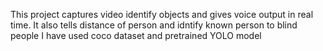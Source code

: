 This project captures video identify objects and gives voice output in real time. It also tells distance of person and idntify known person to blind people 
I have used coco dataset and pretrained YOLO model 
